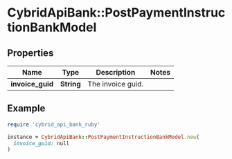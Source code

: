 # CybridApiBank::PostPaymentInstructionBankModel

## Properties

| Name | Type | Description | Notes |
| ---- | ---- | ----------- | ----- |
| **invoice_guid** | **String** | The invoice guid. |  |

## Example

```ruby
require 'cybrid_api_bank_ruby'

instance = CybridApiBank::PostPaymentInstructionBankModel.new(
  invoice_guid: null
)
```

